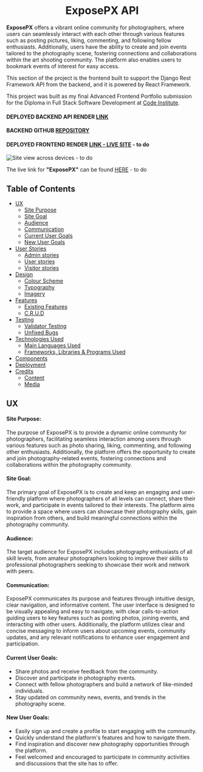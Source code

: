 <h1 align="center">ExposePX API</h1>

**ExposePX** offers a vibrant online community for photographers, where users can seamlessly interact with each other through various features such as posting pictures, liking, commenting, and following fellow enthusiasts. Additionally, users have the ability to create and join events tailored to the photography scene, fostering connections and collaborations within the art shooting community. The platform also enables users to bookmark events of interest for easy access.

This section of the project is the frontend built to support the Django Rest Framework API from the backend, and it is powered by React Framework.

This project was built as my final Advanced Frontend Portfolio submission for the Diploma in Full Stack Software Development at [Code Institute](https://codeinstitute.net/).

#### DEPLOYED BACKEND API RENDER [LINK](https://p5-drf-api-50dd27c53894.herokuapp.com/)
#### BACKEND GITHUB [REPOSITORY](https://github.com/patthoege/pp5-drf-api)

#### DEPLOYED FRONTEND RENDER [LINK - LIVE SITE]() - to do

![Site view across devices]() - to do

The live link for **"ExposePX"** can be found [HERE]() - to do

## Table of Contents
+ [UX](#ux "UX")
  + [Site Purpose](#site-purpose "Site Purpose")
  + [Site Goal](#site-goal "Site Goal")
  + [Audience](#audience "Audience")
  + [Communication](#communication "Communication")
  + [Current User Goals](#current-user-goals "Current User Goals")
  + [New User Goals](#new-user-goals "New User Goals")
+ [User Stories](#user-stories "User Stories")
  + [Admin stories](#admin-stories "Admin stories")
  + [User stories](#usert-stories "User stories")
  + [Visitor stories](#visitor-stories "Visitor stories")
+ [Design](#design "Design")
  + [Colour Scheme](#colour-scheme "Colour Scheme")
  + [Typography](#typography "Typography")
  + [Imagery](#imagery "Imagery")
+ [Features](#features "Features")
  + [Existing Features](#existing-features "Existing Features")
  + [C.R.U.D](#crud "C.R.U.D")
+ [Testing](#testing "Testing")
  + [Validator Testing](#validator-testing "Validator Testing")
  + [Unfixed Bugs](#unfixed-bugs "Unfixed Bugs")
+ [Technologies Used](#technologies-used "Technologies Used")
  + [Main Languages Used](#main-languages-used "Main Languages Used")
  + [Frameworks, Libraries & Programs Used](#frameworks-libraries-programs-used "Frameworks, Libraries & Programs Used")
+ [Components](#oomponents "Components")
+ [Deployment](#deployment "Deployment")
+ [Credits](#credits "Credits")
  + [Content](#content "Content")
  + [Media](#media "Media")


## UX

#### Site Purpose:
The purpose of ExposePX is to provide a dynamic online community for photographers, facilitating seamless interaction among users through various features such as photo sharing, liking, commenting, and following other enthusiasts. Additionally, the platform offers the opportunity to create and join photography-related events, fostering connections and collaborations within the photography community.

#### Site Goal:
The primary goal of ExposePX is to create and keep an engaging and user-friendly platform where photographers of all levels can connect, share their work, and participate in events tailored to their interests. The platform aims to provide a space where users can showcase their photography skills, gain inspiration from others, and build meaningful connections within the photography community.

#### Audience:
The target audience for ExposePX includes photography enthusiasts of all skill levels, from amateur photographers looking to improve their skills to professional photographers seeking to showcase their work and network with peers.

#### Communication:
ExposePX communicates its purpose and features through intuitive design, clear navigation, and informative content. The user interface is designed to be visually appealing and easy to navigate, with clear calls-to-action guiding users to key features such as posting photos, joining events, and interacting with other users. Additionally, the platform utilizes clear and concise messaging to inform users about upcoming events, community updates, and any relevant notifications to enhance user engagement and participation.

#### Current User Goals:
- Share photos and receive feedback from the community.
- Discover and participate in photography events.
- Connect with fellow photographers and build a network of like-minded individuals.
- Stay updated on community news, events, and trends in the photography scene.

#### New User Goals:
- Easily sign up and create a profile to start engaging with the community.
- Quickly understand the platform's features and how to navigate them.
- Find inspiration and discover new photography opportunities through the platform.
- Feel welcomed and encouraged to participate in community activities and discussions that the site has to offer.

